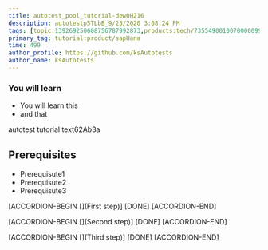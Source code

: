 ```yaml
---
title: autotest_pool_tutorial-dew0H216
description: autotestp5TLbB_9/25/2020 3:08:24 PM
tags: [topic:139269250608756787992873,products:tech/73554900100700000996,tutorial:experience/advanced]
primary_tag: tutorial:product/sapHana
time: 499
author_profile: https://github.com/ksAutotests
author_name: ksAutotests
---
```

### You will learn
- You will learn this
- and that

autotest tutorial text62Ab3a

## Prerequisites
- Prerequisute1
- Prerequisute2
- Prerequisute3

[ACCORDION-BEGIN [](First step)]
[DONE]
[ACCORDION-END]

[ACCORDION-BEGIN [](Second step)]
[DONE]
[ACCORDION-END]

[ACCORDION-BEGIN [](Third step)]
[DONE]
[ACCORDION-END]


